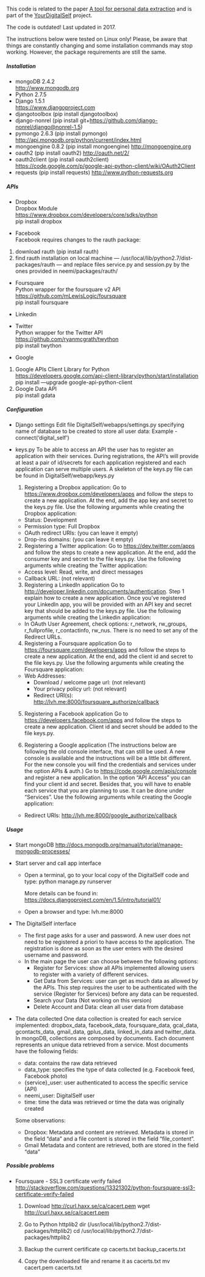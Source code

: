 This code is related to the paper [A tool for personal data extraction](https://people.cs.rutgers.edu/~amelie/papers/2014/neemi_iiweb14.pdf) and is part of the [YourDigitalSelf](https://yourdigitalself.cs.rutgers.edu/) project.

The code is outdated! Last updated in 2017. 

The instructions below were tested on Linux only! Please, be aware that things are constantly changing and some installation commands may stop working. However, the package requirements are still the same.


##### Installation 	
 - mongoDB 2.4.2  
   <http://www.mongodb.org>    
 - Python 2.7.5     
 - Django 1.5.1   
   <https://www.djangoproject.com>   
 - djangotoolbox (pip install djangotoolbox)
 - django-nonrel (pip install git+https://github.com/django-nonrel/django@nonrel-1.5)  
 - pymongo 2.6.3 (pip install pymongo)
   <http://api.mongodb.org/python/current/index.html>      
 - mongoengine 0.8.2 (pip install mongoengine)
   <http://mongoengine.org>  
 - oauth2 (pip install oauth2)
   <http://oauth.net/2/>  
 - oauth2client (pip install oauth2client)
   <https://code.google.com/p/google-api-python-client/wiki/OAuth2Client>
 - requests (pip install requests) 
   <http://www.python-requests.org>     


##### APIs     
- Dropbox     
 Dropbox Module      
 <https://www.dropbox.com/developers/core/sdks/python>       
 pip install dropbox	        

- Facebook     
 Facebook requires changes to the rauth package:     
 1. download rauth  (pip install rauth)     
 2. find rauth installation on local machine — /usr/local/lib/python2.7/dist-packages/rauth — and replace files service.py and session.py by the ones provided in neemi/packages/rauth/     

- Foursquare       
 Python wrapper for the foursquare v2 API           
 <https://github.com/mLewisLogic/foursquare>         
 pip install foursquare       

- Linkedin     
	
- Twitter        
 Python wrapper for the Twitter API         
 <https://github.com/ryanmcgrath/twython>         
 pip install twython           

- Google         
 1. Google APIs Client Library for Python        
 <https://developers.google.com/api-client-library/python/start/installation>         
 pip install —upgrade google-api-python-client             
 2. Google Data API                
 pip install gdata                     


##### Configuration 
- Django settings
  Edit file DigitalSelf/webapps/settings.py specifying name of database to be created to store all user data:
		Example - connect(‘digital_self’)

- keys.py
  To be able to access an API the user has to register an application with their services. During registrations, the API’s will provide at least a pair of id/secrets for each application registered and each application can serve multiple users.
  A skeleton of the keys.py file can be found in DigitalSelf/webapp/keys.py
  
  1. Registering a Dropbox application:
	Go to <https://www.dropbox.com/developers/apps> and follow the steps to create a new application. At the end, add the app key and secret to the keys.py file.
    Use the following arguments while creating the Dropbox application:
    - Status: Development
    - Permission type: Full Dropbox
    - OAuth redirect URIs: (you can leave it empty)
    - Drop-ins domains: (you can leave it empty)     

  2. Registering a Twitter application:
    Go to <https://dev.twitter.com/apps> and follow the steps to create a new application. At the end, add the consumer key and secret to the file keys.py.
	Use the following arguments while creating the Twitter application:
	- Access level: Read, write, and direct messages
	- Callback URL: (not relevant)

  3. Registering a LinkedIn application
	Go to <http://developer.linkedin.com/documents/authentication>. Step 1 explain how to create a new application. Once you've registered your LinkedIn app, you will be provided with an API key and secret key that should be added to the keys.py file.
	Use the following arguments while creating the Linkedin application:
    - In OAuth User Agreement, check options: r_network, rw_groups, r_fullprofile, r_contactinfo, rw_nus. There is no need to set any of the Redirect URLs.

  4. Registering a Foursquare application
    Go to <https://foursquare.com/developers/apps> and follow the steps to create a new application. At the end, add the client id and secret to the file keys.py.
	Use the following arguments while creating the Foursquare application:
    - Web Addresses:
      - Download / welcome page url: (not relevant)
      - Your privacy policy url: (not relevant)
      - Redirect URI(s): <http://lvh.me:8000/foursquare_authorize/callback>

  5. Registering a Facebook application
	Go to <https://developers.facebook.com/apps> and follow the steps to create a new application. Client id and secret should be added to the file keys.py.

  6. Registering a Google application (The instructions below are following the old console interface, that can still be used. A new console is available and the instructions will be a little bit different. For the new console you will find the credentials and services under the option APIs & auth.)
   Go to <https://code.google.com/apis/console> and register a new application. In the option “API Access” you can find your client id and secret. Besides that, you will have to enable each service that you are planning to use. It can be done under “Services”.
	Use the following arguments while creating the Google application:
    - Redirect URIs: <http://lvh.me:8000/google_authorize/callback>


##### Usage
- Start mongoDB
  <http://docs.mongodb.org/manual/tutorial/manage-mongodb-processes/>

- Start server and call app interface
  - Open a terminal, go to your local copy of the DigitalSelf code and type:
    python manage.py runserver

    More details can be found in: 
			<https://docs.djangoproject.com/en/1.5/intro/tutorial01/>

  - Open a browser and type:
    lvh.me:8000

- The DigitalSelf interface
  - The first page asks for a user and password. A new user does not need to be registered a priori to have access to the application. The registration is done as soon as the user enters with the desired username and password. 
  - In the main page the user can choose between the following options:
	- Register for Services: show all APIs implemented allowing users to register with a variety of different services.
	- Get Data from Services: user can get as much data as allowed by the APIs. This step requires the user to be authenticated with the service (Register for Services) before any data can be requested.
	- Search your Data (Not working on this version)
	- Delete Account and Data: clean all user data from database

- The data collected
  One data collection is created for each service implemented: dropbox_data, facebook_data, foursquare_data, gcal_data, gcontacts_data, gmail_data, gplus_data, linked_in_data and twitter_data.
  In mongoDB, collections are composed by documents. Each document represents an unique data retrieved from a service. Most documents have the following fields:
	- data: contains the raw data retrieved
	- data_type: specifies the type of data collected (e.g. Facebook feed, Facebook photo)
	- {service}_user: user authenticated to access the specific service (API)
	- neemi_user: DigitalSelf user
	- time: time the data was retrieved or time the data was originally created

	Some observations:		
	- Dropbox:
	Metadata and content are retrieved. Metadata is stored in the field “data” and a file content is stored in the field “file_content”. 
	- Gmail
	Metadata and content are retrieved, both are stored in the field “data”


##### Possible problems

- Foursquare - SSL3 certificate verify failed
  <http://stackoverflow.com/questions/13321302/python-foursquare-ssl3-certificate-verify-failed>

  1. Download <http://curl.haxx.se/ca/cacert.pem>
     wget <http://curl.haxx.se/ca/cacert.pem>

  2. Go to Python httplib2 dir (/usr/local/lib/python2.7/dist-packages/httplib2)
     cd /usr/local/lib/python2.7/dist-packages/httplib2

  3. Backup the current certificate
     cp cacerts.txt backup_cacerts.txt

  4. Copy the downloaded file and rename it as cacerts.txt
	 mv cacert.pem cacerts.txt 


